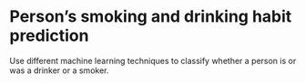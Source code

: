 # Person’s smoking and drinking habit prediction 
Use different machine learning techniques to classify whether a person is or was a drinker or a smoker.
